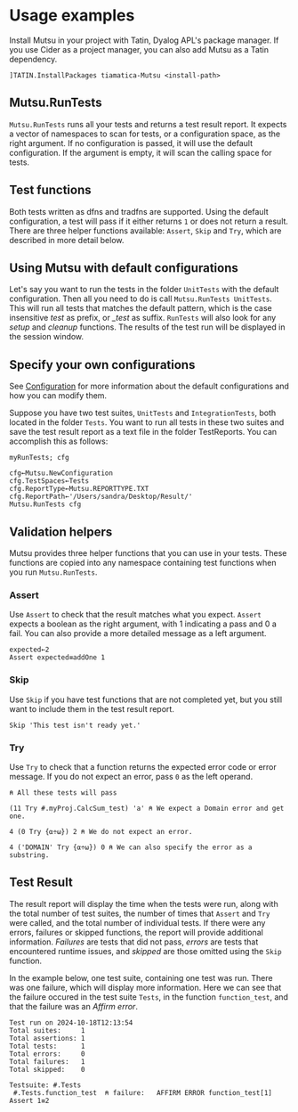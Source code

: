 # Usage examples

Install Mutsu in your project with Tatin, Dyalog APL's package manager. If you use Cider as a project manager, you can also add Mutsu as a Tatin dependency.

```apl
]TATIN.InstallPackages tiamatica-Mutsu <install-path> 
```

## Mutsu.RunTests

`Mutsu.RunTests` runs all your tests and returns a test result report. It expects a vector of namespaces to scan for tests, or a configuration space, as the right argument. If no configuration is passed, it will use the default configuration. If the argument is empty, it will scan the calling space for tests.

## Test functions
Both tests written as dfns and tradfns are supported. Using the default configuration, a test will pass if it either returns `1` or does not return a result. There are three helper functions available: `Assert`, `Skip` and `Try`, which are described in more detail below.

## Using Mutsu with default configurations
Let's say you want to run the tests in the folder `UnitTests` with the default configuration. Then all you need to do is call `Mutsu.RunTests UnitTests`. This will run all tests that matches the default pattern, which is the case insensitive *test* as prefix, or *_test* as suffix. `RunTests` will also look for any *setup* and *cleanup* functions. The results of the test run will be displayed in the session window.

## Specify your own configurations
See [Configuration](./Configuration.md) for more information about the default configurations and how you can modify them.

Suppose you have two test suites, `UnitTests` and `IntegrationTests`, both located in the folder `Tests`. You want to run all tests in these two suites and save the test result report as a text file in the folder TestReports. You can accomplish this as follows:

```apl
myRunTests; cfg

cfg←Mutsu.NewConfiguration
cfg.TestSpaces←Tests
cfg.ReportType←Mutsu.REPORTTYPE.TXT
cfg.ReportPath←'/Users/sandra/Desktop/Result/'
Mutsu.RunTests cfg
```


## Validation helpers
Mutsu provides three helper functions that you can use in your tests. These functions are copied into any namespace containing test functions when you run `Mutsu.RunTests`.

### Assert
Use `Assert` to check that the result matches what you expect. `Assert` expects a boolean as the right argument, with 1 indicating a pass and 0 a fail. You can also provide a more detailed message as a left argument. 

```apl
expected←2
Assert expected≡addOne 1
``` 

### Skip
Use `Skip` if you have test functions that are not completed yet, but you still want to include them in the test result report.

```apl
Skip 'This test isn't ready yet.'
```

### Try
Use `Try` to check that a function returns the expected  error code or error message. If you do not expect an error, pass `0` as the left operand.

```apl
⍝ All these tests will pass

(11 Try #.myProj.CalcSum_test) 'a' ⍝ We expect a Domain error and get one.

4 (0 Try {⍺÷⍵}) 2 ⍝ We do not expect an error.

4 ('DOMAIN' Try {⍺÷⍵}) 0 ⍝ We can also specify the error as a substring.
```

## Test Result

The result report will display the time when the tests were run, along with the total number of test suites, the number of times that `Assert` and `Try` were called, and the total number of individual tests. If there were any errors, failures or skipped functions, the report will provide additional information. *Failures* are tests that did not pass, *errors* are tests that encountered runtime issues, and *skipped* are those omitted using the `Skip` function.

In the example below, one test suite, containing one test was run. There was one failure, which will display more information. Here we can see that the failure occured in the test suite `Tests`, in the function `function_test`, and that the failure was an *Affirm error*.

```
Test run on 2024-10-18T12:13:54                                               
Total suites:     1                                                           
Total assertions: 1                                                           
Total tests:      1                                                           
Total errors:     0                                                           
Total failures:   1                                                           
Total skipped:    0                                                           
                                                                              
Testsuite: #.Tests                                                            
 #.Tests.function_test  ⍝ failure:   AFFIRM ERROR function_test[1] Assert 1≡2 
 ```
